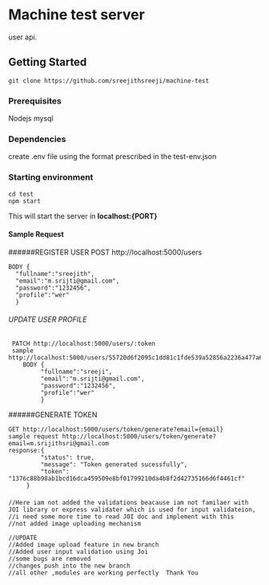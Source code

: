 # Machine test server
user api.
## Getting Started
    git clone https://github.com/sreejithsreeji/machine-test
### Prerequisites
Nodejs
mysql
### Dependencies
create .env file using the format prescribed in the test-env.json	
		
### Starting environment
    cd test
    npm start
This will start the server in **localhost:{PORT}**
#### Sample Request
######REGISTER USER
 POST http://localhost:5000/users
 
    BODY {
      "fullname":"sreejith",
      "email":"m.srijti@gmail.com",
      "password":"1232456",
      "profile":"wer"	
      }
    
   
  ###### UPDATE USER PROFILE  
 
     PATCH http://localhost:5000/users/:token
     sample http://localhost:5000/users/55720d6f2095c1dd81c1fde539a52856a2236a477a6b12e144da2b9813e833eb
        BODY {
             "fullname":"sreeji",
             "email":"m.srijti@gmail.com",
             "password":"1232456",
             "profile":"wer"	
             } 
######GENERATE TOKEN  
           
    GET http://localhost:5000/users/token/generate?email={email}
    sample request http://localhost:5000/users/token/generate?email=m.srijithsri@gmail.com
    response:{
             "status": true,
             "message": "Token generated sucessfully",
             "token": "1376c88b98ab1bcd16dca459509e8bf01799210da4b8f2d42735166d6f4461cf"
         }
      
####         
    //Here iam not added the validations beacause iam not familaer with JOI library or express validater which is used for input validateion,
    //i need some more time to read JOI doc and implement with this
    //not added image uploading mechanism

    //UPDATE
    //Added image upload feature in new branch
    //Added user input validation using Joi
    //some bugs are removed
    //changes push into the new branch
    //all other ,modules are working perfectly  Thank You       
